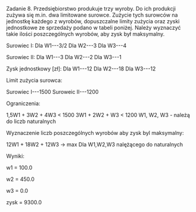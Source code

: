 Zadanie 8.
Przedsiębiorstwo produkuje trzy wyroby. Do ich produkcji zużywa się m.in. dwa 
limitowane surowce. Zużycie tych surowców na jednostkę każdego z wyrobów, dopuszczalne limity 
zużycia oraz zyski jednostkowe ze sprzedaży podano w tabeli poniżej. Należy wyznaczyć takie ilości
poszczególnych wyrobów, aby zysk był maksymalny. 

Surowiec I:
Dla W1---3/2
Dla W2---3
Dla W3---4

Surowiec II:
Dla W1---3
Dla W2---2
Dla W3---1

Zysk jednostkowy [zł]:
Dla W1---12
Dla W2---18
Dla W3---12

Limit zużycia surowca:

Surowiec I---1500
Suroweic II---1200

Ograniczenia:

1,5W1 + 3W2 + 4W3 < 1500
3W1   + 2W2 + W3 < 1200
W1, W2, W3 - należą do liczb naturalnych

Wyznaczenie liczb poszczególnych wyrobów aby zysk byl maksymalny:

12W1 + 18W2 + 12W3 -> max
Dla W1,W2,W3 nalężącego do naturalnych

Wyniki:

w1  =  100.0

w2  =  450.0

w3  =  0.0

zysk =  9300.0


